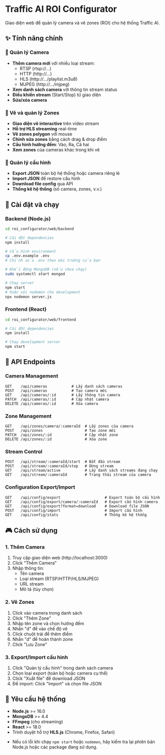 # Traffic AI ROI Configurator

Giao diện web để quản lý camera và vẽ zones (ROI) cho hệ thống Traffic AI.

## ✨ Tính năng chính

### 🎥 Quản lý Camera
- **Thêm camera mới** với nhiều loại stream:
  - RTSP (rtsp://...)
  - HTTP (http://...)  
  - HLS (http://.../playlist.m3u8)
  - MJPEG (http://.../mjpeg)
- **Xem danh sách camera** với thông tin stream status
- **Điều khiển stream** (Start/Stop) từ giao diện
- **Sửa/xóa camera**

### 🎯 Vẽ và quản lý Zones
- **Giao diện vẽ interactive** trên video stream
- **Hỗ trợ HLS streaming** real-time 
- **Vẽ zones polygon** với mouse
- **Chỉnh sửa zones** bằng cách drag & drop điểm
- **Cấu hình hướng đếm**: Vào, Ra, Cả hai
- **Xem zones** của cameras khác trong khi vẽ

### 💾 Quản lý cấu hình  
- **Export JSON** toàn bộ hệ thống hoặc camera riêng lẻ
- **Import JSON** để restore cấu hình
- **Download file config** qua API
- **Thống kê hệ thống** (số camera, zones, v.v.)

## 🚀 Cài đặt và chạy

### Backend (Node.js)

```bash
cd roi_configurator/web/backend

# Cài đặt dependencies
npm install

# Cấu hình environment
cp .env.example .env
# Chỉnh sửa .env theo môi trường của bạn

# Khởi động MongoDB (nếu chưa chạy)
sudo systemctl start mongod

# Chạy server
npm start
# hoặc với nodemon cho development
npx nodemon server.js
```

### Frontend (React)

```bash
cd roi_configurator/web/frontend

# Cài đặt dependencies  
npm install

# Chạy development server
npm start
```

## 📡 API Endpoints

### Camera Management
```
GET    /api/cameras           # Lấy danh sách cameras
POST   /api/cameras           # Tạo camera mới
GET    /api/cameras/:id       # Lấy thông tin camera
PATCH  /api/cameras/:id       # Cập nhật camera
DELETE /api/cameras/:id       # Xóa camera
```

### Zone Management  
```
GET    /api/zones/camera/:cameraId  # Lấy zones của camera
POST   /api/zones                   # Tạo zone mới
PATCH  /api/zones/:id               # Cập nhật zone
DELETE /api/zones/:id               # Xóa zone
```

### Stream Control
```
POST   /api/stream/:cameraId/start  # Bắt đầu stream
POST   /api/stream/:cameraId/stop   # Dừng stream  
GET    /api/stream/active           # Lấy danh sách streams đang chạy
GET    /api/stream/:cameraId        # Trạng thái stream của camera
```

### Configuration Export/Import
```
GET    /api/config/export                    # Export toàn bộ cấu hình
GET    /api/config/export/camera/:cameraId   # Export cấu hình camera
GET    /api/config/export?format=download    # Download file JSON
POST   /api/config/import                    # Import cấu hình
GET    /api/config/stats                     # Thống kê hệ thống
```

## 🎮 Cách sử dụng

### 1. Thêm Camera
1. Truy cập giao diện web (http://localhost:3000)
2. Click "Thêm Camera" 
3. Nhập thông tin:
   - Tên camera
   - Loại stream (RTSP/HTTP/HLS/MJPEG)
   - URL stream
   - Mô tả (tùy chọn)

### 2. Vẽ Zones
1. Click vào camera trong danh sách
2. Click "Thêm Zone" 
3. Nhập tên zone và chọn hướng đếm
4. Nhấn "d" để vào chế độ vẽ
5. Click chuột trái để thêm điểm
6. Nhấn "d" để hoàn thành zone
7. Click "Lưu Zone"

### 3. Export/Import cấu hình
1. Click "Quản lý cấu hình" trong danh sách camera
2. Chọn loại export (toàn bộ hoặc camera cụ thể)
3. Click "Xuất file" để download JSON
4. Để import: Click "Import" và chọn file JSON

## 🔧 Yêu cầu hệ thống

- **Node.js** >= 16.0
- **MongoDB** >= 4.4
- **FFmpeg** (cho streaming)
- **React** >= 18.0
- Trình duyệt hỗ trợ **HLS.js** (Chrome, Firefox, Safari)
* Nếu có lỗi khi chạy `npm start` hoặc `nodemon`, hãy kiểm tra lại phiên bản Node.js hoặc các package đang sử dụng.


